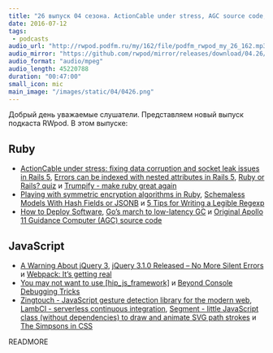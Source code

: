 ```yaml
---
title: "26 выпуск 04 сезона. ActionCable under stress, AGC source code, Trumpify, jQuery 3.1.0, Zingtouch, LambCI и прочее"
date: 2016-07-12
tags:
 - podcasts
audio_url: "http://rwpod.podfm.ru/my/162/file/podfm_rwpod_my_26_162.mp3"
audio_mirror: "https://github.com/rwpod/mirror/releases/download/04.26/0426.mp3"
audio_format: "audio/mpeg"
audio_length: 45220788
duration: "00:47:00"
small_icon: mic
main_image: "/images/static/04/0426.png"
---
```


Добрый день уважаемые слушатели. Представляем новый выпуск подкаста RWpod. В этом выпуске:

## Ruby

 - [ActionCable under stress: fixing data corruption and socket leak issues in Rails 5](https://blog.phusion.nl/2016/07/07/actioncable-under-stress-p1/), [Errors can be indexed with nested attributes in Rails 5](http://blog.bigbinary.com/2016/07/07/errors-can-be-indexed-with-nested-attrbutes-in-rails-5.html), [Ruby or Rails? quiz](http://railshurts.com/quiz/) и [Trumpify - make ruby great again](https://github.com/rickr/trumpify)
 - [Playing with symmetric encryption algorithms in Ruby](https://medium.com/@Bakku1505/playing-with-symmetric-encryption-algorithms-in-ruby-8652f105341e), [Schemaless Models With Hash Fields or JSONB](https://apotonick.wordpress.com/2016/07/06/schemaless-models-with-hash-fields-or-jsonb/) и [5 Tips for Writing a Legible Regexp](http://aaronlasseigne.com/2016/07/08/5-tips-for-writing-a-legible-regexp/)
 - [How to Deploy Software](https://zachholman.com/posts/deploying-software), [Go’s march to low-latency GC](https://blog.twitch.tv/gos-march-to-low-latency-gc-a6fa96f06eb7) и [Original Apollo 11 Guidance Computer (AGC) source code](https://github.com/chrislgarry/Apollo-11)

## JavaScript

 - [A Warning About jQuery 3](http://blog.bugsnag.com/a-warning-about-jquery-3), [jQuery 3.1.0 Released – No More Silent Errors](https://blog.jquery.com/2016/07/07/jquery-3-1-0-released-no-more-silent-errors/) и [Webpack: It’s getting real](https://medium.com/webpack/webpack-its-getting-real-92c60fca1db1)
 - [You may not want to use [hip_js_framework]](https://medium.com/unhandled-exception/you-may-not-want-to-use-hip-js-framework-708f6358da95) и [Beyond Console Debugging Tricks](https://medium.com/outsystems-experts/beyond-console-debugging-tricks-f7d0d7f5df4)
 - [Zingtouch - JavaScript gesture detection library for the modern web](https://zingchart.github.io/zingtouch/), [LambCI - serverless continuous integration](https://github.com/lambci/lambci), [Segment - little JavaScript class (without dependencies) to draw and animate SVG path strokes](http://lmgonzalves.github.io/segment/) и [The Simpsons in CSS](http://pattle.github.io/simpsons-in-css/)


READMORE

